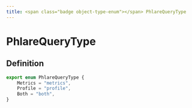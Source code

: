 ```yaml
---
title: <span class="badge object-type-enum"></span> PhlareQueryType
---
```

# <span class="badge object-type-enum"></span> PhlareQueryType

## Definition

```typescript
export enum PhlareQueryType {
	Metrics = "metrics",
	Profile = "profile",
	Both = "both",
}

```
